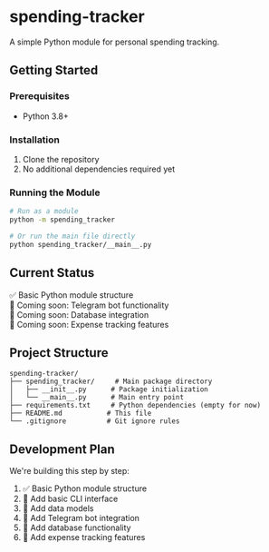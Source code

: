 # spending-tracker
A simple Python module for personal spending tracking.

## Getting Started

### Prerequisites
- Python 3.8+

### Installation
1. Clone the repository
2. No additional dependencies required yet

### Running the Module
```bash
# Run as a module
python -m spending_tracker

# Or run the main file directly
python spending_tracker/__main__.py
```

## Current Status
✅ Basic Python module structure  
🔄 Coming soon: Telegram bot functionality  
🔄 Coming soon: Database integration  
🔄 Coming soon: Expense tracking features  

## Project Structure
```
spending-tracker/
├── spending_tracker/     # Main package directory
│   ├── __init__.py      # Package initialization
│   └── __main__.py      # Main entry point
├── requirements.txt     # Python dependencies (empty for now)
├── README.md           # This file
└── .gitignore          # Git ignore rules
```

## Development Plan
We're building this step by step:
1. ✅ Basic Python module structure
2. 🔄 Add basic CLI interface
3. 🔄 Add data models
4. 🔄 Add Telegram bot integration
5. 🔄 Add database functionality
6. 🔄 Add expense tracking features
